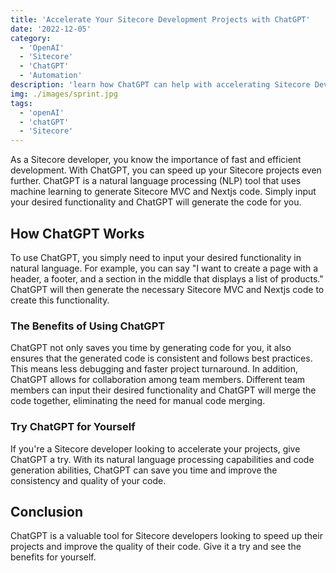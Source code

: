```yaml
---
title: 'Accelerate Your Sitecore Development Projects with ChatGPT'
date: '2022-12-05'
category:
  - 'OpenAI'
  - 'Sitecore'
  - 'ChatGPT'
  - 'Automation'
description: 'learn how ChatGPT can help with accelerating Sitecore Development'
img: ./images/sprint.jpg
tags:
  - 'openAI'
  - 'chatGPT'
  - 'Sitecore'
---
```


As a Sitecore developer, you know the importance of fast and efficient development. With ChatGPT, you can speed up your Sitecore projects even further. ChatGPT is a natural language processing (NLP) tool that uses machine learning to generate Sitecore MVC and Nextjs code. Simply input your desired functionality and ChatGPT will generate the code for you.

## How ChatGPT Works

To use ChatGPT, you simply need to input your desired functionality in natural language. For example, you can say "I want to create a page with a header, a footer, and a section in the middle that displays a list of products." ChatGPT will then generate the necessary Sitecore MVC and Nextjs code to create this functionality.

### The Benefits of Using ChatGPT

ChatGPT not only saves you time by generating code for you, it also ensures that the generated code is consistent and follows best practices. This means less debugging and faster project turnaround. In addition, ChatGPT allows for collaboration among team members. Different team members can input their desired functionality and ChatGPT will merge the code together, eliminating the need for manual code merging.

### Try ChatGPT for Yourself

If you're a Sitecore developer looking to accelerate your projects, give ChatGPT a try. With its natural language processing capabilities and code generation abilities, ChatGPT can save you time and improve the consistency and quality of your code.

## Conclusion

ChatGPT is a valuable tool for Sitecore developers looking to speed up their projects and improve the quality of their code. Give it a try and see the benefits for yourself.

